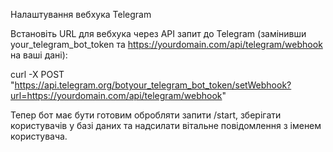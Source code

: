 Налаштування вебхука Telegram

Встановіть URL для вебхука через API запит до Telegram (замінивши your_telegram_bot_token та https://yourdomain.com/api/telegram/webhook на ваші дані):

curl -X POST "https://api.telegram.org/botyour_telegram_bot_token/setWebhook?url=https://yourdomain.com/api/telegram/webhook"

Тепер бот має бути готовим обробляти запити /start, зберігати користувачів у базі даних та надсилати вітальне повідомлення з іменем користувача.
